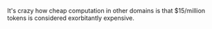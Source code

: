 It's crazy how cheap computation in other domains is that $15/million tokens is considered exorbitantly expensive.

